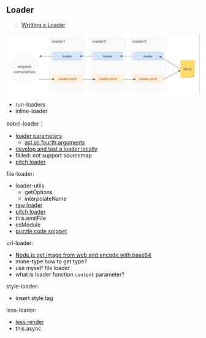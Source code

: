 ## Loader

> [Writting a Loader](https://webpack.js.org/contribute/writing-a-loader/)

![](https://raw.githubusercontent.com/wangkaiwd/drawing-bed/master/20210130212306.png)

* run-loaders
* inline-loader

babel-loader：

* [loader parameters](https://webpack.js.org/api/loaders/#examples)
  * [ast as fourth arguments](https://webpack.js.org/api/loaders/#thiscallback)
* [develop and test a loader locally](https://webpack.js.org/contribute/writing-a-loader/#setup)
* failed: not support sourcemap
* [pitch loader](https://webpack.js.org/api/loaders/#pitching-loader)

file-loader:

* loader-utils
  * getOptions
  * interpolateName
* [raw loader](https://webpack.js.org/api/loaders/#raw-loader)
* [pitch loader](https://webpack.js.org/api/loaders/#pitching-loader)
* this.emitFile
* esModule
* [puzzle code snippet](https://github.com/wangkaiwd/js-deep/blob/46cf3d76f1c1cd1fe40b3222562a5e6c11575e34/study-webpack/hand-write/demo/7.loader/loaders/file-loader.js#L13)

url-loader:

* [Node.js get image from web and encode with base64](https://stackoverflow.com/a/17133012)
* mime-type how to get type?
* use myself file loader
* what is loader function `content` parameter?

style-loader:

* insert style tag

less-loader:

* [less.render](http://lesscss.org/usage/#programmatic-usage)
* this.async

